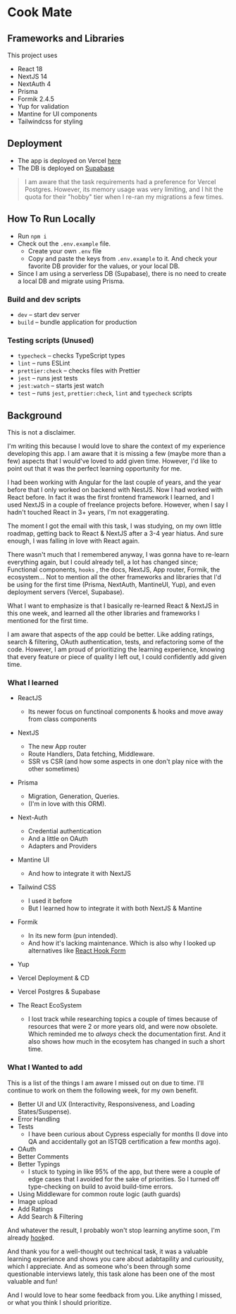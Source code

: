 # Cook Mate

## Frameworks and Libraries
This project uses
- React 18
- NextJS 14
- NextAuth 4
- Prisma
- Formik 2.4.5
- Yup for validation
- Mantine for UI components
- Tailwindcss for styling

## Deployment
- The app is deployed on Vercel [here](https://cook-mate-lilac.vercel.app/)
- The DB is deployed on [Supabase](https://supabase.com/)
> I am aware that the task requirements had a preference for Vercel Postgres. However, its memory usage was very limiting, and I hit the quota for their "hobby" tier when I re-ran my migrations a few times.

## How To Run Locally
- Run `npm i`
- Check out the `.env.example` file.
    - Create your own `.env` file
    - Copy and paste the keys from `.env.example` to it. And check your favorite DB provider for the values, or your local DB.
- Since I am using a serverless DB (Supabase), there is no need to create a local DB and migrate using Prisma.

### Build and dev scripts

- `dev` – start dev server
- `build` – bundle application for production

### Testing scripts (Unused)

- `typecheck` – checks TypeScript types
- `lint` – runs ESLint
- `prettier:check` – checks files with Prettier
- `jest` – runs jest tests
- `jest:watch` – starts jest watch
- `test` – runs `jest`, `prettier:check`, `lint` and `typecheck` scripts






## Background
This is not a disclaimer.

I'm writing this because I would love to share the context of my experience developing this app. I am aware that it is missing a few (maybe more than a few) aspects that I would've loved to add given time. However, I'd like to point out that it was the perfect learning opportunity for me.

I had been working with Angular for the last couple of years, and the year before that I only worked on backend with NestJS. Now I had worked with React before. In fact it was the first frontend framework I learned, and I used NextJS in a couple of freelance projects before. However, when I say I hadn't touched React in 3+ years, I'm not exaggerating.

The moment I got the email with this task, I was studying, on my own little roadmap, getting back to React & NextJS after a 3-4 year hiatus. And sure enough, I was falling in love with React again. 

There wasn't much that I remembered anyway, I was gonna have to re-learn everything again, but I could already tell, a lot has changed since; Functional components, `hooks` , the docs, NextJS, App router, Formik, the ecosystem... Not to mention all the other frameworks and libraries that I'd be using for the first time (Prisma, NextAuth, MantineUI, Yup), and even deployment servers (Vercel, Supabase).

What I want to emphasize is that I basically re-learned React & NextJS in this one week, and learned all the other libraries and frameworks I mentioned for the first time.

I am aware that aspects of the app could be better. Like adding ratings, search & filtering, OAuth authentication, tests, and refactoring some of the code. However, I am proud of prioritizing the learning experience, knowing that every feature or piece of quality I left out, I could confidently add given time.

### What I learned
- ReactJS
    - Its newer focus on functinoal components & hooks and move away from class components
- NextJS
    - The new App router
    - Route Handlers, Data fetching, Middleware.
    - SSR vs CSR (and how some aspects in one don't play nice with the other sometimes)
- Prisma
    - Migration, Generation, Queries.
    - (I'm in love with this ORM).
- Next-Auth
    - Credential authentication
    - And a little on OAuth
    - Adapters and Providers
- Mantine UI
    - And how to integrate it with NextJS
- Tailwind CSS
    - I used it before
    - But I learned how to integrate it with both NextJS & Mantine
- Formik
    - In its new form (pun intended).
    - And how it's lacking maintenance. Which is also why I looked up alternatives like [React Hook Form](https://react-hook-form.com/)
- Yup

- Vercel Deployment & CD
- Vercel Postgres & Supabase

- The React EcoSystem
    - I lost track while researching topics a couple of times because of resources that were 2 or more years old, and were now obsolete. Which reminded me to *always* check the documentation first. And it also shows how much in the ecosytem has changed in such a short time.

### What I Wanted to add
This is a list of the things I am aware I missed out on due to time. I'll continue to work on them the following week, for my own benefit.
- Better UI and UX (Interactivity, Responsiveness, and Loading States/Suspense).
- Error Handling
- Tests
    - I have been curious about Cypress especially for months (I dove into QA and accidentally got an ISTQB certification a few months ago).
- OAuth
- Better Comments
- Better Typings
    - I stuck to typing in like 95% of the app, but there were a couple of edge cases that I avoided for the sake of priorities. So I turned off type-checking on build to avoid build-time errors.
- Using Middleware for common route logic (auth guards)
- Image upload
- Add Ratings
- Add Search & Filtering

And whatever the result, I probably won't stop learning anytime soon, I'm already [hook](https://react.dev/reference/react/hooks)ed.

And thank you for a well-thought out technical task, it was a valuable learning experience and shows you care about adabtapility and curiousity, which I appreciate. And as someone who's been through some questionable interviews lately, this task alone has been one of the most valuable and fun!

And I would love to hear some feedback from you. Like anything I missed, or what you think I should prioritize.